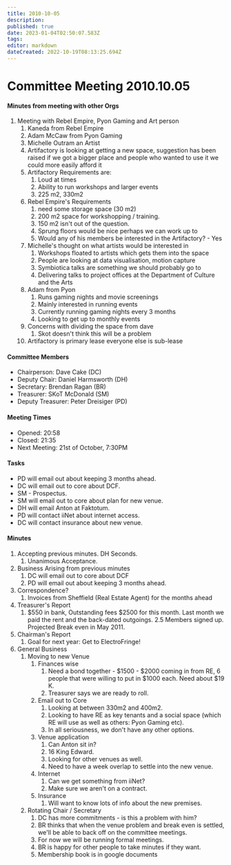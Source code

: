 ```yaml
---
title: 2010-10-05
description: 
published: true
date: 2023-01-04T02:50:07.583Z
tags: 
editor: markdown
dateCreated: 2022-10-19T08:13:25.694Z
---
```


# Committee Meeting 2010.10.05

#### Minutes from meeting with other Orgs

1.  Meeting with Rebel Empire, Pyon Gaming and Art person
    1.  Kaneda from Rebel Empire
    2.  Adam McCaw from Pyon Gaming
    3.  Michelle Outram an Artist
    4.  Artifactory is looking at getting a new space, suggestion has been raised if we got a bigger place and people who wanted to use it we could more easily afford it
    5.  Artifactory Requirements are:
        1.  Loud at times
        2.  Ability to run workshops and larger events
        3.  225 m2, 330m2
    6.  Rebel Empire's Requirements
        1.  need some storage space (30 m2)
        2.  200 m2 space for workshopping / training.
        3.  150 m2 isn't out of the question.
        4.  Sprung floors would be nice perhaps we can work up to
        5.  Would any of his members be interested in the Artifactory? - Yes
    7.  Michelle's thought on what artists would be interested in
        1.  Workshops floated to artists which gets them into the space
        2.  People are looking at data visualisation, motion capture
        3.  Symbiotica talks are something we should probably go to
        4.  Delivering talks to project offices at the Department of Culture and the Arts
    8.  Adam from Pyon
        1.  Runs gaming nights and movie screenings
        2.  Mainly interested in running events
        3.  Currently running gaming nights every 3 months
        4.  Looking to get up to monthly events
    9.  Concerns with dividing the space from dave
        1.  Skot doesn't think this will be a problem
    10. Artifactory is primary lease everyone else is sub-lease

#### Committee Members

-   Chairperson: Dave Cake (DC)
-   Deputy Chair: Daniel Harmsworth (DH)
-   Secretary: Brendan Ragan (BR)
-   Treasurer: SKoT McDonald (SM)
-   Deputy Treasurer: Peter Dreisiger (PD)

#### Meeting Times

-   Opened: 20:58
-   Closed: 21:35
-   Next Meeting: 21st of October, 7:30PM

#### Tasks

-   PD will email out about keeping 3 months ahead.
-   DC will email out to core about DCF.
-   SM - Prospectus.
-   SM will email out to core about plan for new venue.
-   DH will email Anton at Faktotum.
-   PD will contact iiNet about internet access.
-   DC will contact insurance about new venue.

#### Minutes

1.  Accepting previous minutes. DH Seconds.
    1.  Unanimous Acceptance.
2.  Business Arising from previous minutes
    1.  DC will email out to core about DCF
    2.  PD will email out about keeping 3 months ahead.
3.  Correspondence?
    1.  Invoices from Sheffield (Real Estate Agent) for the months ahead
4.  Treasurer's Report
    1.  \$550 in bank, Outstanding fees \$2500 for this month. Last month we paid the rent and the back-dated outgoings. 2.5 Members signed up. Projected Break even in May 2011.
5.  Chairman's Report
    1.  Goal for next year: Get to ElectroFringe!
6.  General Business
    1.  Moving to new Venue
        1.  Finances wise
            1.  Need a bond together - \$1500 - \$2000 coming in from RE, 6 people that were willing to put in \$1000 each. Need about \$19 K.
            2.  Treasurer says we are ready to roll.
        2.  Email out to Core
            1.  Looking at between 330m2 and 400m2.
            2.  Looking to have RE as key tenants and a social space (which RE will use as well as others: Pyon Gaming etc).
            3.  In all seriousness, we don't have any other options.
        3.  Venue application
            1.  Can Anton sit in?
            2.  16 King Edward.
            3.  Looking for other venues as well.
            4.  Need to have a week overlap to settle into the new venue.
        4.  Internet
            1.  Can we get something from iiNet?
            2.  Make sure we aren't on a contract.
        5.  Insurance
            1.  Will want to know lots of info about the new premises.
    2.  Rotating Chair / Secretary
        1.  DC has more commitments - is this a problem with him?
        2.  BR thinks that when the venue problem and break even is settled, we'll be able to back off on the committee meetings.
        3.  For now we will be running formal meetings.
        4.  BR is happy for other people to take minutes if they want.
        5.  Membership book is in google documents

